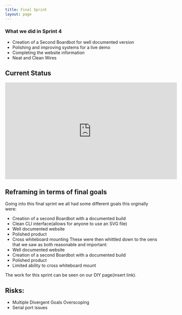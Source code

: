 ```yaml
---
title: Final Sprint
layout: page
---
```


### What we did in Sprint 4
* Creation of a Second Boardbot for well documented version
* Polishing and improving systems for a live demo
* Completing the website information
* Neat and Clean Wires

## Current Status 
<iframe width="560" height="315" src="https://www.youtube.com/embed/IB7A88SmVHM" frameborder="0" gesture="media" allow="encrypted-media" allowfullscreen></iframe>

## Reframing in terms of final goals
Going into this final sprint we all had some different goals this orginally were:
* Creation of a second Boardbot with a documented build
* Clean CLI interface(allows for anyone to use an SVG file)
* Well documented website
* Polished product
* Cross whiteboard mounting
These were then whittled down to the oens that we saw as both reasonable and important:
* Well documented website
* Creation of a second Boardbot with a documented build
* Polished product 
* Limited ability to cross whiteboard mount

The work for this sprint can be seen on our DIY page(insert link).

## Risks:
* Multiple Divergent Goals Overscoping
* Serial port issues
